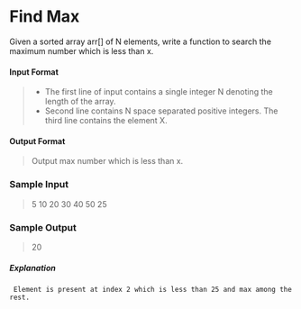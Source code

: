 ﻿#   Find Max

Given a sorted array arr[] of N elements, write a function to search the maximum number which is less than x.


#### Input Format
>  * The first line of input contains a single integer N denoting the length of the array.
>  * Second line contains N space separated positive integers.
>   The third line contains the element X.

#### Output Format
>  Output max number which is less than x.

### Sample Input
>   5
>   10 20 30 40 50
>   25

### Sample Output
>  20

##### Explanation
```
 Element is present at index 2 which is less than 25 and max among the rest.
```







